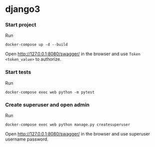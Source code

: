 # django3

### Start project

Run

```
docker-compose up -d --build
```

Open http://127.0.0.1:8080/swagger/ in the browser and use `Token <token_value>` to authorize.

### Start tests

Run

```
docker-compose exec web python -m pytest
```

### Create superuser and open admin

Run

```
docker-compose exec web python manage.py createsuperuser
```

Open http://127.0.0.1:8080/swagger/ in the browser and use superuser username password.
